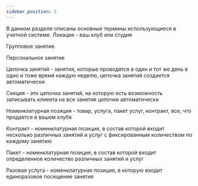 ```yaml
---
sidebar_position: 2
---
```


В данном разделе описаны основные термины использующиеся в учетной системе.
Локация - ваш клуб или студия

Групповое занятие

Персональное занятие 

Цепочка занятий - занятия, которые проводятся в один и тот же день в одно и тоже время каждую неделю, цепочка занятий создается автоматически

Секция - это цепочка занятий, на которую есть возможность записывать клиента на все занятия цепочки автоматически

Номенклатурная позиция - товар, услуга, пакет услуг, контракт, все, что продается в вашем клубе

Контракт - номенклатурная позиция, в состав которой входит несколько различных занятий и услуг с фиксированным количеством по каждому занятию

Пакет - номенклатурная позиция, в состав которой входит определенное количество различных занятий и услуг

Разовая услуга - номенклатурная позиция, в которую входит единоразовое посещение занятия
